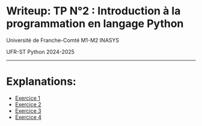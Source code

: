 # Writeup: TP N°2 : Introduction à la programmation en langage Python

Université de Franche-Comté
M1-M2 INASYS

UFR-ST
Python 2024-2025

---

# Explanations:

- [Exercice 1](exo1.md)
- [Exercice 2](exo2.md)
- [Exercice 3](exo3.md)
- [Exercice 4](exo4.md)
